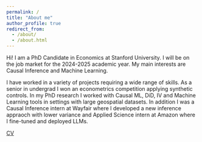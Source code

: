 ```yaml
---
permalink: /
title: "About me"
author_profile: true
redirect_from: 
  - /about/
  - /about.html
---
```


Hi! I am a PhD Candidate in Economics at Stanford University. I will be on the job market for the 2024-2025 academic year. My main interests are Causal Inference and Machine Learning.

I have worked in a variety of projects requiring a wide range of skills. As a senior in undergrad I won an econometrics competition applying synthetic controls. In my PhD research I worked with Causal ML, DiD, IV and Machine Learning tools in settings with large geospatial datasets. In addition I was a Causal Inference intern at Wayfair where I developed a new inference appraoch with lower variance and Applied Science intern at Amazon where I fine-tuned and deployed LLMs. 

[CV](renancyoshida.github.io/files/resume_renan.pdf)
